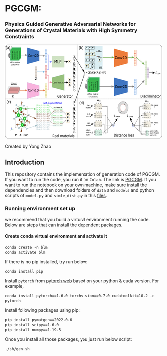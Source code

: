 # PGCGM:
### Physics Guided Generative Adversarial Networks for Generations of Crystal Materials with High Symmetry Constraints

<img src="mainframe.png" height="300px">

Created by Yong Zhao

## Introduction

This repository contains the implementation of generation code of PGCGM. If you want to run the code, you run it on `Colab`. The link is [PGCGM](https://colab.research.google.com/drive/1m9RZIRoHaAQLNKxyiowHA8YMXgR86p5P#scrollTo=s50VQhHyUKkB). If you want to run the notebook on your own machine, make sure install the dependencies and then download folders of `data` and `models` and python scripts of `model.py` and `simle_dist.py` in this [files](https://drive.google.com/drive/folders/1LmQZ3HJXLXyhLiuFB4hFgylp_cSRGVwv).

### Running environment set up

we recommend that you build a virtural environment running the code. Below are steps that can install the dependent packages.

#### Create conda virtual environment and activate it
```
conda create -n blm
conda activate blm
```
If there is no pip installed, try run below:
```
conda install pip
```

Install `pytorch` from [pytorch web](https://pytorch.org/get-started/previous-versions/) based on your python & cuda version. For example,
```
conda install pytorch==1.6.0 torchvision==0.7.0 cudatoolkit=10.2 -c pytorch
```
Install following packages using pip:
```
pip install pymatgen==2022.0.6
pip install scipy==1.6.0
pip install numpy==1.19.5
```
Once you install all those packages, you just run below script:
```
./sh/gen.sh
```
